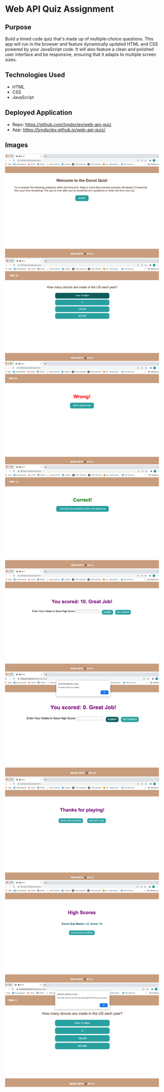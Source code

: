 # Web API Quiz Assignment

## Purpose

Build a timed code quiz that's made up of multiple-choice questions. This app will run in the browser and feature dynamically updated HTML and CSS powered by your JavaScript code. It will also feature a clean and polished user interface and be responsive, ensuring that it adapts to multiple screen sizes.

## Technologies Used

* HTML 
* CSS 
* JavaScript

## Deployed Application 

* Repo: https://github.com/lyndsclev/web-api-quiz
* App: https://lyndsclev.github.io/web-api-quiz/

## Images

![](assets/images/01-start.png)
![](assets/images/02-first-question-w-timer.png)
![](assets/images/03-wrong-answer-minus-10.png)
![](assets/images/04-right-answer-on-last-q.png)
![](assets/images/05-prompt-to-save-score.png)
![](assets/images/06-cannnot-submit-wo-initials.png)
![](assets/images/07-after-submitting-score.png)
![](assets/images/08-view-of-high-scores.png)
![](assets/images/09-zero-time-ends-quiz.png)